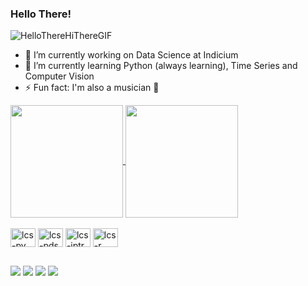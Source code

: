 ### Hello There! 
![HelloThereHiThereGIF](https://user-images.githubusercontent.com/37702071/228914224-e0b78a8f-95f7-4298-adae-77dbce31ef85.gif)

- 🔭 I’m currently working on Data Science at Indicium
- 🌱 I’m currently learning Python (always learning), Time Series and Computer Vision
- ⚡ Fun fact: I'm also a musician 🎸

<a href="https://github.com/anuraghazra/github-readme-stats">
  <img align="center" img height = "180cm" src="https://github-readme-stats.vercel.app/api?username=lcscarv&show_icons=true&theme=onedark" />
</a>
<a href="https://github.com/anuraghazra/convoychat">
  <img align="center" img height = "180cm" src="https://github-readme-stats.vercel.app/api/top-langs/?username=lcscarv&show_icons=true&theme=onedark&layout=compact" />
</a>

<div style="display: inline_block"><br>
  <img align="center" alt="lcs-py" height="30" width="40" src="https://cdn.jsdelivr.net/gh/devicons/devicon/icons/python/python-original.svg">
          
  <img align="center" alt="lcs-pds" height="30" width="40" src="https://cdn.jsdelivr.net/gh/devicons/devicon/icons/pandas/pandas-original.svg">   
  
  <img align="center" alt="lcs-jptr" height="30" width="40" src="https://cdn.jsdelivr.net/gh/devicons/devicon/icons/jupyter/jupyter-original.svg">
  
  <img align="center" alt="lcs-r" height="30" width="40" src="https://cdn.jsdelivr.net/gh/devicons/devicon/icons/r/r-original.svg">
  
</div>

##

<div> 
  <a href="https://www.kaggle.com/lcscarv" target="_blank"><img src="https://img.shields.io/badge/Kaggle-20BEFF?style=for-the-badge&logo=Kaggle&logoColor=white" target="_blank"></a>
  <a href="https://leetcode.com/carvalholucas01/" target="_blank"><img src="https://img.shields.io/badge/-LeetCode-FFA116?style=for-the-badge&logo=LeetCode&logoColor=black" target="_blank"></a> 
  <a href = "mailto:carvalholucas01@hotmail.com"><img src="https://img.shields.io/badge/Microsoft_Outlook-0078D4?style=for-the-badge&logo=microsoft-outlook&logoColor=white" target="_blank"></a>
  <a href="https://www.linkedin.com/in/lcs-carv" target="_blank"><img src="https://img.shields.io/badge/-LinkedIn-%230077B5?style=for-the-badge&logo=linkedin&logoColor=white" target="_blank"></a> 
  
</div>
